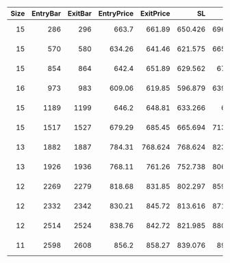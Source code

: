|   Size |   EntryBar |   ExitBar |   EntryPrice |   ExitPrice |      SL |      TP |        PnL |   Commission |    ReturnPct | EntryTime                 | ExitTime                  | Duration        | Tag   |   Entry_λ(rsi) |   Exit_λ(rsi) |
|-------:|-----------:|----------:|-------------:|------------:|--------:|--------:|-----------:|-------------:|-------------:|:--------------------------|:--------------------------|:----------------|:------|---------------:|--------------:|
|     15 |        286 |       296 |       663.7  |     661.89  | 650.426 | 696.885 |  -66.9177  |      39.7677 | -0.00672168  | 2025-05-25 02:00:00+00:00 | 2025-05-25 12:00:00+00:00 | 0 days 10:00:00 |       |        37.6985 |       52.5794 |
|     15 |        570 |       580 |       634.26 |     641.46  | 621.575 | 665.973 |   69.7284  |      38.2716 |  0.00732911  | 2025-06-05 22:00:00+00:00 | 2025-06-06 08:00:00+00:00 | 0 days 10:00:00 |       |        25.3532 |       51.8236 |
|     15 |        854 |       864 |       642.4  |     651.89  | 629.562 | 674.53  |  103.521   |      38.8287 |  0.0107432   | 2025-06-17 18:00:00+00:00 | 2025-06-18 04:00:00+00:00 | 0 days 10:00:00 |       |        37.45   |       63.5767 |
|     16 |        973 |       983 |       609.06 |     619.85  | 596.879 | 639.513 |  133.315   |      39.3251 |  0.0136804   | 2025-06-22 17:00:00+00:00 | 2025-06-23 03:00:00+00:00 | 0 days 10:00:00 |       |        23.6916 |       60.7705 |
|     15 |       1189 |      1199 |       646.2  |     648.81  | 633.266 | 678.5   |    0.2997  |      38.8503 |  3.09192e-05 | 2025-07-01 17:00:00+00:00 | 2025-07-02 03:00:00+00:00 | 0 days 10:00:00 |       |        19.9904 |       64.7014 |
|     15 |       1517 |      1527 |       679.29 |     685.45  | 665.694 | 713.244 |   51.4578  |      40.9422 |  0.00505016  | 2025-07-15 09:00:00+00:00 | 2025-07-15 19:00:00+00:00 | 0 days 10:00:00 |       |        19.2459 |       52.482  |
|     13 |       1882 |      1887 |       784.31 |     768.624 | 768.624 | 823.525 | -244.297   |      40.3763 | -0.02396     | 2025-07-30 14:00:00+00:00 | 2025-07-30 19:00:00+00:00 | 0 days 05:00:00 |       |        48.9057 |       39.521  |
|     13 |       1926 |      1936 |       768.11 |     761.26  | 752.738 | 806.505 | -128.814   |      39.7636 | -0.0129002   | 2025-08-01 10:00:00+00:00 | 2025-08-01 20:00:00+00:00 | 0 days 10:00:00 |       |        22.4746 |       32.1003 |
|     12 |       2269 |      2279 |       818.68 |     831.85  | 802.297 | 859.603 |  118.427   |      39.6127 |  0.0120547   | 2025-08-15 17:00:00+00:00 | 2025-08-16 03:00:00+00:00 | 0 days 10:00:00 |       |        32.1455 |       51.8603 |
|     12 |       2332 |      2342 |       830.21 |     845.72  | 813.616 | 871.731 |  145.898   |      40.2223 |  0.0146447   | 2025-08-18 08:00:00+00:00 | 2025-08-18 18:00:00+00:00 | 0 days 10:00:00 |       |        28.3606 |       63.3495 |
|     12 |       2514 |      2524 |       838.76 |     842.72  | 821.985 | 880.698 |    7.16448 |      40.3555 |  0.000711813 | 2025-08-25 22:00:00+00:00 | 2025-08-26 08:00:00+00:00 | 0 days 10:00:00 |       |        31.344  |       43.1692 |
|     11 |       2598 |      2608 |       856.2  |     858.27  | 839.076 | 899.01  |  -14.9483  |      37.7183 | -0.00158718  | 2025-08-29 10:00:00+00:00 | 2025-08-29 20:00:00+00:00 | 0 days 10:00:00 |       |        19.9376 |       40.1242 |